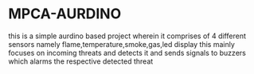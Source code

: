 # MPCA-AURDINO

this is a simple aurdino based project wherein it comprises of 4 different sensors namely flame,temperature,smoke,gas,led display this mainly focuses on incoming threats and detects it and sends signals to buzzers which alarms the respective detected threat 
